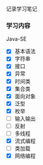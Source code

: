 记录学习笔记

### 学习内容
Java-SE
* [x] 基本语法
* [x] 字符串
* [x] 接口
* [x] 异常
* [x] 时间类
* [x] 集合类
* [x] 面向对象
* [x] 泛型
* [x] 枚举
* [ ] 输入输出
* [ ] 反射
* [ ] 多线程
* [x] 流式编程
* [ ] 类加载
* [x] 网络编程